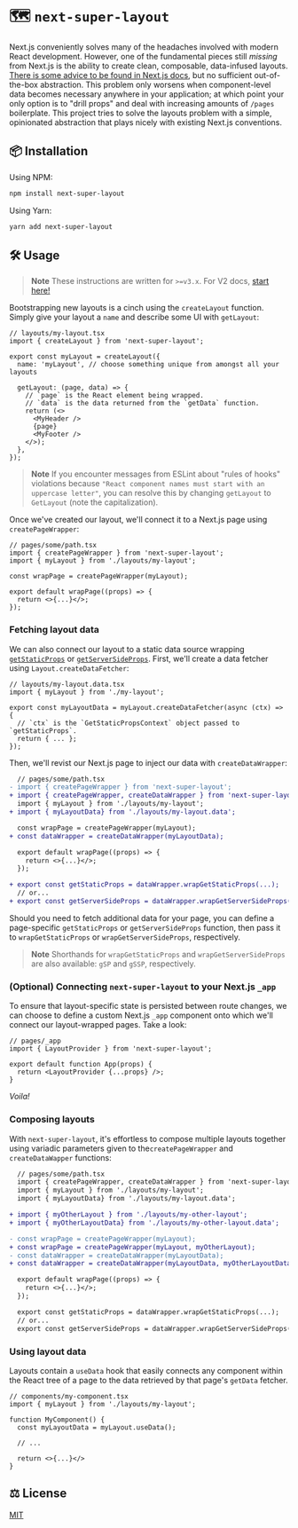 # 🗺 `next-super-layout`

Next.js conveniently solves many of the headaches involved with modern React development. However, one of the fundamental pieces still _missing_ from Next.js is the ability to create clean, composable, data-infused layouts. [There is some advice to be found in Next.js docs](https://nextjs.org/docs/basic-features/layouts), but no sufficient out-of-the-box abstraction. This problem only worsens when component-level data becomes necessary anywhere in your application; at which point your only option is to "drill props" and deal with increasing amounts of `/pages` boilerplate. This project tries to solve the layouts problem with a simple, opinionated abstraction that plays nicely with existing Next.js conventions.

## 📦 Installation

Using NPM:

```zsh
npm install next-super-layout
```

Using Yarn:

```zsh
yarn add next-super-layout
```

## 🛠 Usage

> **Note**
> These instructions are written for `>=v3.x`. For V2 docs, [start here!](./V2-DOCS.md)

Bootstrapping new layouts is a cinch using the `createLayout` function. Simply give your layout a `name` and describe some UI with `getLayout`:

```tsx
// layouts/my-layout.tsx
import { createLayout } from 'next-super-layout';

export const myLayout = createLayout({
  name: 'myLayout', // choose something unique from amongst all your layouts

  getLayout: (page, data) => {
    // `page` is the React element being wrapped.
    // `data` is the data returned from the `getData` function.
    return (<>
      <MyHeader />
      {page}
      <MyFooter />
    </>);
  },
});
```

> **Note**
> If you encounter messages from ESLint about "rules of hooks" violations because `"React component names must start with an uppercase letter"`, you can resolve this by changing `getLayout` to `GetLayout` (note the capitalization).

Once we've created our layout, we'll connect it to a Next.js page using `createPageWrapper`:

```tsx
// pages/some/path.tsx
import { createPageWrapper } from 'next-super-layout';
import { myLayout } from './layouts/my-layout';

const wrapPage = createPageWrapper(myLayout);

export default wrapPage((props) => {
  return <>{...}</>;
});
```

### Fetching layout data

We can also connect our layout to a static data source wrapping [`getStaticProps`](https://nextjs.org/docs/basic-features/data-fetching/get-static-props) or [`getServerSideProps`](https://nextjs.org/docs/basic-features/data-fetching/get-server-side-props). First, we'll create a data fetcher using `Layout.createDataFetcher`:

```tsx
// layouts/my-layout.data.tsx
import { myLayout } from './my-layout';

export const myLayoutData = myLayout.createDataFetcher(async (ctx) => {
  // `ctx` is the `GetStaticPropsContext` object passed to `getStaticProps`.
  return { ... };
});
```

Then, we'll revist our Next.js page to inject our data with `createDataWrapper`:

```diff
  // pages/some/path.tsx
- import { createPageWrapper } from 'next-super-layout';
+ import { createPageWrapper, createDataWrapper } from 'next-super-layout';
  import { myLayout } from './layouts/my-layout';
+ import { myLayoutData} from './layouts/my-layout.data';

  const wrapPage = createPageWrapper(myLayout);
+ const dataWrapper = createDataWrapper(myLayoutData);

  export default wrapPage((props) => {
    return <>{...}</>;
  });

+ export const getStaticProps = dataWrapper.wrapGetStaticProps(...);
  // or...
+ export const getServerSideProps = dataWrapper.wrapGetServerSideProps(...);
```

Should you need to fetch additional data for your page, you can define a page-specific `getStaticProps` or `getServerSideProps` function, then pass it to `wrapGetStaticProps` or `wrapGetServerSideProps`, respectively.

> **Note**
> Shorthands for `wrapGetStaticProps` and `wrapGetServerSideProps` are also available: `gSP` and `gSSP`, respectively.

### (Optional) Connecting `next-super-layout` to your Next.js `_app`

To ensure that layout-specific state is persisted between route changes, we can choose to define a custom Next.js `_app` component onto which we'll connect our layout-wrapped pages. Take a look:

```tsx
// pages/_app
import { LayoutProvider } from 'next-super-layout';

export default function App(props) {
  return <LayoutProvider {...props} />;
}
```

_Voila!_

### Composing layouts

With `next-super-layout`, it's effortless to compose multiple layouts together using variadic parameters given to the`createPageWrapper` and `createDataWapper` functions:

```diff
  // pages/some/path.tsx
  import { createPageWrapper, createDataWrapper } from 'next-super-layout';
  import { myLayout } from './layouts/my-layout';
  import { myLayoutData} from './layouts/my-layout.data';

+ import { myOtherLayout } from './layouts/my-other-layout';
+ import { myOtherLayoutData} from './layouts/my-other-layout.data';

- const wrapPage = createPageWrapper(myLayout);
+ const wrapPage = createPageWrapper(myLayout, myOtherLayout);
- const dataWrapper = createDataWrapper(myLayoutData);
+ const dataWrapper = createDataWrapper(myLayoutData, myOtherLayoutData);

  export default wrapPage((props) => {
    return <>{...}</>;
  });

  export const getStaticProps = dataWrapper.wrapGetStaticProps(...);
  // or...
  export const getServerSideProps = dataWrapper.wrapGetServerSideProps(...);
```

### Using layout data

Layouts contain a `useData` hook that easily connects any component within the React tree of a page to the data retrieved by that page's `getData` fetcher.

```tsx
// components/my-component.tsx
import { myLayout } from './layouts/my-layout';

function MyComponent() {
  const myLayoutData = myLayout.useData();

  // ...

  return <>{...}</>
}
```

## ⚖️ License

[MIT](./LICENSE)
